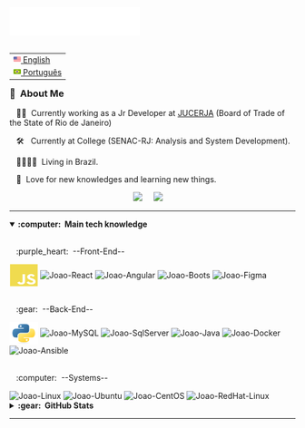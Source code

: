 <img src="images/svg/header_en.svg"></img>

<table align="right">
 <tr><td><a href="README.md"><img src="images/us-flag.png" height="13"> English</a></td></tr>
 <tr><td><a href="#"><img src="images/br-flag.png" height="13"> Português</a></td></tr>
</table>

### :space_invader: &nbsp;About Me

&nbsp;&nbsp;&nbsp;:technologist: &nbsp;Currently working as a Jr Developer at [JUCERJA](https://www.jucerja.rj.gov.br) (Board of Trade of the State of Rio de Janeiro)

&nbsp;&nbsp;&nbsp;:hammer_and_wrench: &nbsp; Currently at College (SENAC-RJ: Analysis and System Development).

&nbsp;&nbsp;&nbsp;:family_man_woman_girl_girl: &nbsp;Living in Brazil.

&nbsp;&nbsp;&nbsp;:seedling: &nbsp;Love for new knowledges and learning new things.

<p align="center">
  <a href="mailto:joaog.silalves@gmail.com?subject=Olá%20Bruno%20Tacca"><img src="https://img.shields.io/badge/gmail-%23D14836.svg?&style=for-the-badge&logo=gmail&logoColor=white" /></a>&nbsp;&nbsp;&nbsp;&nbsp;
<!--   <a href="https://www.instagram.com/_joaoalves_/"><img src="https://img.shields.io/badge/instagram-%23dc2743.svg?&style=for-the-badge&logo=instagram&logoColor=white" /></a>&nbsp;&nbsp;&nbsp;&nbsp; -->
  <a href="https://www.linkedin.com/in/joaogabriel-alves/"><img src="https://img.shields.io/badge/linkedin-%230077B5.svg?&style=for-the-badge&logo=linkedin&logoColor=white" /></a>&nbsp;&nbsp;&nbsp;&nbsp;
</p>

<hr/>

<details open>
  <summary><b>:computer: &nbsp;Main tech knowledge</b></summary>
  <br/>
 
  <p> &nbsp;&nbsp;&nbsp;:purple_heart: &nbsp;--Front-End--</p>
  <div>
   <img align="center" alt="Joao-Js" height="40" width="50" src="https://raw.githubusercontent.com/devicons/devicon/master/icons/javascript/javascript-plain.svg">
   <img align="center" alt="Joao-React" height="40" width="50" src="https://cdn.jsdelivr.net/gh/devicons/devicon/icons/react/react-original-wordmark.svg" >
   <img align="center" alt="Joao-Angular" height="40" width="50" src="https://cdn.jsdelivr.net/gh/devicons/devicon/icons/angularjs/angularjs-original.svg">
   <img align="center" alt="Joao-Boots" height="40" width="50" src="https://cdn.jsdelivr.net/gh/devicons/devicon/icons/bootstrap/bootstrap-original.svg">
   <img align="center" alt="Joao-Figma" height="40" width="50"src="https://cdn.jsdelivr.net/gh/devicons/devicon/icons/figma/figma-original.svg">
  </div>  
  </br> 
  <p> &nbsp;&nbsp;&nbsp;:gear: &nbsp;--Back-End--</p>
  <div>
   <img align="center" alt="Joao-Python" height="40" width="50" src="https://raw.githubusercontent.com/devicons/devicon/master/icons/python/python-original.svg">
   <img align="center" alt="Joao-MySQL" height="40" width="50" src="https://cdn.jsdelivr.net/gh/devicons/devicon/icons/mysql/mysql-original-wordmark.svg">
   <img align="center" alt="Joao-SqlServer" height="40" width="50" src="https://cdn.jsdelivr.net/gh/devicons/devicon/icons/microsoftsqlserver/microsoftsqlserver-plain-wordmark.svg">
   <img align="center" alt="Joao-Java" height="40" width="50" src="https://cdn.jsdelivr.net/gh/devicons/devicon/icons/java/java-original-wordmark.svg">
   <img align="center" alt="Joao-Docker" height="40" width="50" src="https://cdn.jsdelivr.net/gh/devicons/devicon/icons/docker/docker-plain-wordmark.svg">
   <img align="center" alt="Joao-Ansible" height="40" width="50" src="https://cdn.jsdelivr.net/gh/devicons/devicon/icons/ansible/ansible-original-wordmark.svg">
  </div>
  <br/>
 
  <p> &nbsp;&nbsp;&nbsp;:computer: &nbsp;--Systems--</p>
  <div>
  <img align="center" alt="Joao-Linux" height="40" width="50" src="https://cdn.jsdelivr.net/gh/devicons/devicon/icons/linux/linux-original.svg">
  <img align="center" alt="Joao-Ubuntu" height="40" width="50" src="https://cdn.jsdelivr.net/gh/devicons/devicon/icons/ubuntu/ubuntu-plain-wordmark.svg">
  <img align="center" alt="Joao-CentOS" height="40" width="50" src="https://cdn.jsdelivr.net/gh/devicons/devicon/icons/centos/centos-original.svg">
  <img align="center" alt="Joao-RedHat-Linux" height="40" width="50" src="https://cdn.jsdelivr.net/gh/devicons/devicon/icons/redhat/redhat-original-wordmark.svg">
  </div>

</details open>

<details>
  <summary><b>:gear: &nbsp;GitHub Stats</b></summary>
  <br/>
    <p align="center">
        <img height="137px" src="https://github-readme-streak-stats.herokuapp.com/?user=JoaoGSAlves&hide_border=true&theme=nightowl" />
    </p>
    <p align="center">
        <img height="137px" src="https://github-readme-stats-pumo-joaogsalves.vercel.app/api?username=JoaoGSAlves&hide_title=true&hide_border=true&show_icons=true&include_all_commits=true&count_private=true&line_height=21&theme=nightowl" /> <img height="137px" src="https://github-readme-stats-pumo.vercel.app/api/top-langs/?username=JoaoGSAlves&hide=html&hide_title=true&hide_border=true&layout=compact&langs_count=8&theme=nightowl" />
    </p>
</details>

<hr/>
<br/>
